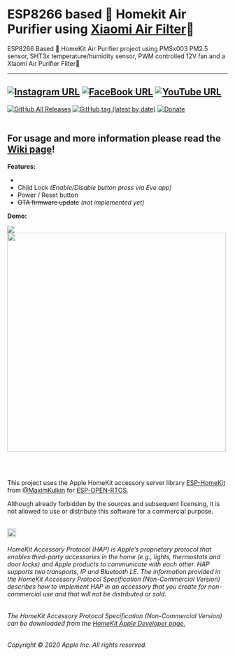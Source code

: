 # ESP8266 based  Homekit Air Purifier using [Xiaomi Air Filter](https://s.click.aliexpress.com/e/_dYLu1bZ)🌈
ESP8266 Based  HomeKit Air Purifier project using PMSx003 PM2.5 sensor, SHT3x temperature/humidity sensor, PWM controlled 12V fan and a Xiaomi Air Purifier Filter💨


------
[![Instagram URL](https://img.shields.io/twitter/url/https/www.instagram.com/homekidd?label=Follow&logo=instagram&style=social)](https://www.instagram.com/homekidd) [![FaceBook URL](https://img.shields.io/twitter/url/https/www.facebook.com/HomeKiid?label=Like&logo=facebook&style=social)](https://www.facebook.com/HomeKiid) [![YouTube URL](https://img.shields.io/twitter/url/https/www.youtube.com/channel/UCkqC_6j1uyYVv7SO3jPe7KA?label=Follow&logo=youtube&style=social)](https://www.youtube.com/channel/UCkqC_6j1uyYVv7SO3jPe7KA)
------

[![GitHub All Releases](https://img.shields.io/github/downloads/HomeKidd/Homekit-WS2812B-controller/total?color=green)](https://github.com/HomeKidd/Homekit-WS2812B-controller/releases) 
[![GitHub tag (latest by date)](https://img.shields.io/github/v/tag/HomeKidd/Homekit-WS2812B-controller?color=yellow&label=Latest%20Release)](https://github.com/HomeKidd/Homekit-WS2812B-controller/releases) 
[![Donate](https://img.shields.io/badge/Donate-PayPal-blue.svg)](https://www.paypal.com/cgi-bin/webscr?cmd=_s-xclick&hosted_button_id=CEYEK69ZYG69S&source=url)
<br/>
<br/>

## For usage and more information please read the [Wiki page](https://github.com/HomeKidd/Homekit-WS2812B-controller/wiki/)!

**Features:**

* 
* Child Lock _(Enable/Disable button press via Eve app)_
* Power / Reset button
* ~~OTA firmware update~~ _(not implemented yet)_

**Demo:**

[![](http://img.youtube.com/vi/TG9xq7ccith0k/0.jpg)](http://www.youtube.com/ccwatch?v=TG9xq7ith0k "Demo Video")
<br/>
<img src="https://github.com/HomeKidd/Homekit-WS2812B-controller/raw/master/Imagecs/demo.jpg" class="center" width="500"/>

<br/>
<br/>

This project uses the Apple HomeKit accessory server library [ESP-HomeKit](https://github.com/maximkulkin/esp-homekit) from [@MaximKulkin](https://github.com/maximkulkin) for [ESP-OPEN-RTOS](https://github.com/SuperHouse/esp-open-rtos).<br/>

Although already forbidden by the sources and subsequent licensing, it is not allowed to use or distribute this software for a commercial purpose.<br/><br/>

<img src="https://freepngimg.com/thumb/apple_logo/25366-7-apple-logo-file.png" width="20"/> 

###### HomeKit Accessory Protocol (HAP) is Apple’s proprietary protocol that enables third-party accessories in the home (e.g., lights, thermostats and door locks) and Apple products to communicate with each other. HAP supports two transports, IP and Bluetooth LE. The information provided in the HomeKit Accessory Protocol Specification (Non-Commercial Version) describes how to implement HAP in an accessory that you create for non-commercial use and that will not be distributed or sold.

###### The HomeKit Accessory Protocol Specification (Non-Commercial Version) can be downloaded from the [HomeKit Apple Developer page.](https://developer.apple.com/homekit/)

###### Copyright © 2020 Apple Inc. All rights reserved.
